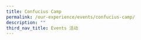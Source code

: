```yaml
---
title: Confucius Camp
permalink: /our-experience/events/confucius-camp/
description: ""
third_nav_title: Events 活动
---
```

